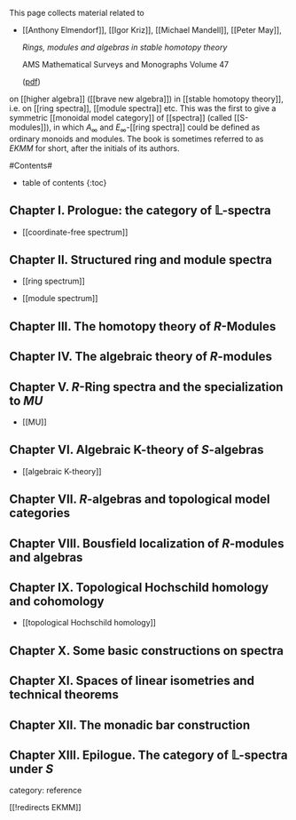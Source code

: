 
This page collects material related to

* [[Anthony Elmendorf]], [[Igor Kriz]], [[Michael Mandell]], [[Peter May]], 

  _Rings, modules and algebras in stable homotopy theory_ 

  AMS Mathematical Surveys and Monographs Volume 47 

  ([pdf](http://www.math.uchicago.edu/~may/BOOKS/EKMM.pdf))

on [[higher algebra]] ([[brave new algebra]]) in [[stable homotopy theory]], i.e. on [[ring spectra]], [[module spectra]] etc. This was the first to give a symmetric [[monoidal model category]] of [[spectra]] (called [[S-modules]]), in which $A_\infty$ and $E_\infty$-[[ring spectra]] could be defined as ordinary monoids and modules. 
The book is sometimes referred to as *EKMM* for short, after the initials of its authors.

#Contents#
* table of contents
{:toc}

## Chapter I. Prologue: the category of $\mathbb{L}$-spectra

* [[coordinate-free spectrum]]

## Chapter II. Structured ring and module spectra

* [[ring spectrum]]

* [[module spectrum]]

## Chapter III. The homotopy theory of $R$-Modules

## Chapter IV. The algebraic theory of $R$-modules

## Chapter V. $R$-Ring spectra and the specialization to $MU$

* [[MU]]

## Chapter VI. Algebraic K-theory of $S$-algebras

* [[algebraic K-theory]]

## Chapter VII. $R$-algebras and topological model categories

## Chapter VIII. Bousfield localization of $R$-modules and algebras

## Chapter IX. Topological Hochschild homology and cohomology

* [[topological Hochschild homology]]

## Chapter X. Some basic constructions on spectra

## Chapter XI. Spaces of linear isometries and technical theorems

## Chapter XII. The monadic bar construction

## Chapter XIII. Epilogue. The category of $\mathbb{L}$-spectra under $S$

category: reference

[[!redirects EKMM]]